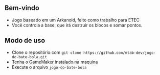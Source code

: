 ## Bem-vindo

- Jogo baseado em um Arkanoid, feito como trabalho para ETEC 
- Você controla a base, que irá destruir os blocos e somar pontos.
  
## Modo de uso

- Clone o repositório com ```git clone https://github.com/mtab-dev/jogo-do-bate-bola.git```
- Tenha o GameMaker instalado na maquina
- Execute o arquivo ```jogo-do-bate-bola``` 
